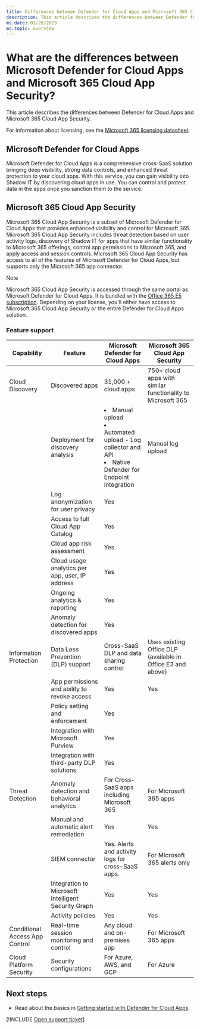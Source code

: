 ```yaml
---
title: Differences between Defender for Cloud Apps and Microsoft 365 Cloud App Security
description: This article describes the differences between Defender for Cloud Apps and Microsoft 365 Cloud App Security.
ms.date: 01/29/2023
ms.topic: overview
---
```

# What are the differences between Microsoft Defender for Cloud Apps and Microsoft 365 Cloud App Security?



This article describes the differences between Defender for Cloud Apps and Microsoft 365 Cloud App Security.

For information about licensing, see the [Microsoft 365 licensing datasheet](https://aka.ms/M365EnterprisePlans).

## Microsoft Defender for Cloud Apps

Microsoft Defender for Cloud Apps is a comprehensive cross-SaaS solution bringing deep visibility, strong data controls, and enhanced threat protection to your cloud apps. With this service, you can gain visibility into Shadow IT by discovering cloud apps in use. You can control and protect data in the apps once you sanction them to the service.

## Microsoft 365 Cloud App Security

Microsoft 365 Cloud App Security is a subset of Microsoft Defender for Cloud Apps that provides enhanced visibility and control for Microsoft 365. Microsoft 365 Cloud App Security includes threat detection based on user activity logs, discovery of Shadow IT for apps that have similar functionality to Microsoft 365 offerings, control app permissions to Microsoft 365, and apply access and session controls. Microsoft 365 Cloud App Security has access to all of the features of Microsoft Defender for Cloud Apps, but supports only the Microsoft 365 app connector.

> [!NOTE]
> Microsoft 365 Cloud App Security is accessed through the same portal as Microsoft Defender for Cloud Apps. It is bundled with the [Office 365 E5 subscription](https://www.microsoft.com/microsoft-365/enterprise/office-365-e5). Depending on your license, you'll either have access to Microsoft 365 Cloud App Security or the entire Defender for Cloud Apps solution.

### Feature support

|Capability|Feature|Microsoft Defender for Cloud Apps|Microsoft 365 Cloud App Security|
|----|----|----|----|
|Cloud Discovery|Discovered apps |31,000 + cloud apps  |750+ cloud apps with similar functionality to Microsoft 365|
||Deployment for discovery analysis|<li> Manual upload <br> <li> Automated upload - Log collector and API <br> <li> Native Defender for Endpoint integration |Manual log upload|
||Log anonymization for user privacy|Yes||
||Access to full Cloud App Catalog|Yes||
||Cloud app risk assessment|Yes||
||Cloud usage analytics per app, user, IP address|Yes||
||Ongoing analytics & reporting|Yes||
||Anomaly detection for discovered apps|Yes||
|Information Protection|Data Loss Prevention (DLP) support|Cross-SaaS DLP and data sharing control|Uses existing Office DLP (available in Office E3 and above)|
||App permissions and ability to revoke access|Yes|Yes|
||Policy setting and enforcement|Yes||
||Integration with Microsoft Purview |Yes||
||Integration with third-party DLP solutions|Yes||
|Threat Detection|Anomaly detection and behavioral analytics|For Cross-SaaS apps including Microsoft 365|For Microsoft 365 apps |
||Manual and automatic alert remediation|Yes|Yes|
||SIEM connector|Yes. Alerts and activity logs for cross-SaaS apps.|For Microsoft 365 alerts only|
||Integration to Microsoft Intelligent Security Graph|Yes|Yes|
||Activity policies|Yes|Yes|
|Conditional Access App Control|Real-time session monitoring and control|Any cloud and on-premises app|For Microsoft 365 apps|
|Cloud Platform Security|Security configurations|For Azure, AWS, and GCP|For Azure|

## Next steps

- Read about the basics in [Getting started with Defender for Cloud Apps](./get-started.md).

[!INCLUDE [Open support ticket](includes/support.md)]
